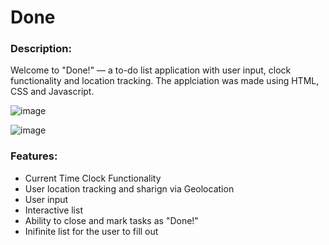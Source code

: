 # Done

### Description:
Welcome to "Done!" — a to-do list application with user input, clock functionality and location tracking. The applciation was made using HTML, CSS and Javascript.


![image](https://user-images.githubusercontent.com/111328484/212579148-dfa7f9d3-4b20-4d5b-8be6-8069ada64612.png)


![image](https://user-images.githubusercontent.com/111328484/212579076-1e57a82a-9f45-4c85-9583-b99a92627247.png)



### Features:
+ Current Time Clock Functionality
+ User location tracking and sharign via Geolocation
+ User input 
+ Interactive list
+ Ability to close and mark tasks as "Done!"
+ Inifinite list for the user to fill out
